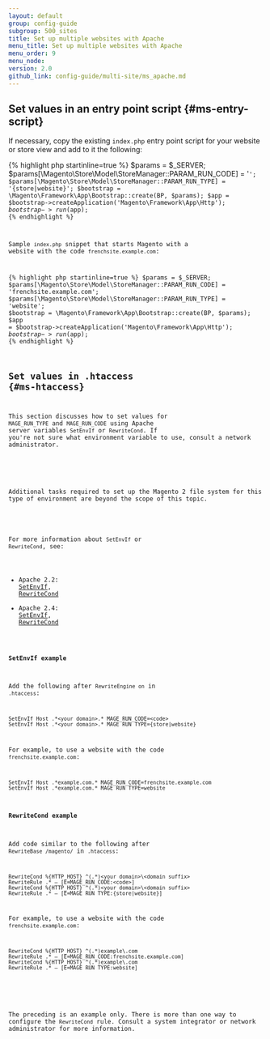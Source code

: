 ```yaml
---
layout: default
group: config-guide
subgroup: 500_sites
title: Set up multiple websites with Apache
menu_title: Set up multiple websites with Apache
menu_order: 9
menu_node: 
version: 2.0
github_link: config-guide/multi-site/ms_apache.md
---
```


## Set values in an entry point script {#ms-entry-script}
If necessary, copy the existing `index.php` entry point script for your website or store view and add to it the following:

{% highlight php startinline=true %}
 $params = $_SERVER;
 $params[\Magento\Store\Model\StoreManager::PARAM_RUN_CODE] = '<code>';
 $params[\Magento\Store\Model\StoreManager::PARAM_RUN_TYPE] = '{store|website}';
 $bootstrap = \Magento\Framework\App\Bootstrap::create(BP, $params);
 $app = $bootstrap->createApplication('Magento\Framework\App\Http');
 $bootstrap->run($app);
 {% endhighlight %}

Sample `index.php` snippet that starts Magento with a website with the code `frenchsite.example.com`:

{% highlight php startinline=true %}
 $params = $_SERVER;
 $params[\Magento\Store\Model\StoreManager::PARAM_RUN_CODE] = 'frenchsite.example.com';
 $params[\Magento\Store\Model\StoreManager::PARAM_RUN_TYPE] = 'website';
 $bootstrap = \Magento\Framework\App\Bootstrap::create(BP, $params);
 $app = $bootstrap->createApplication('Magento\Framework\App\Http');
 $bootstrap->run($app);
{% endhighlight %}

## Set values in .htaccess {#ms-htaccess}
This section discusses how to set values for `MAGE_RUN_TYPE` and `MAGE_RUN_CODE` using Apache server variables `SetEnvIf` or `RewriteCond`. If you're not sure what environment variable to use, consult a network administrator.

<div class="bs-callout bs-callout-info" id="info">
<span class="glyphicon-class">
  <p>Additional tasks required to set up the Magento 2 file system for this type of environment are beyond the scope of this topic.</p></span>
</div>

For more information about `SetEnvIf` or `RewriteCond`, see:

*   Apache 2.2: <a href="http://httpd.apache.org/docs/2.2/mod/mod_setenvif.html" target="_blank">SetEnvIf</a>, <a href="http://httpd.apache.org/docs/2.2/mod/mod_rewrite.html#rewritecond" target="_blank">RewriteCond</a>
*   Apache 2.4: <a href="http://httpd.apache.org/docs/2.4/mod/mod_setenvif.html" target="_blank">SetEnvIf</a>, <a href="http://httpd.apache.org/docs/2.4/mod/mod_rewrite.html#rewritecond" target="_blank">RewriteCond</a>

#### SetEnvIf example
Add the following after `RewriteEngine on` in `.htaccess`:

    SetEnvIf Host .*<your domain>.* MAGE_RUN_CODE=<code>
    SetEnvIf Host .*<your domain>.* MAGE_RUN_TYPE={store|website}

For example, to use a website with the code `frenchsite.example.com`:

    SetEnvIf Host .*example.com.* MAGE_RUN_CODE=frenchsite.example.com
    SetEnvIf Host .*example.com.* MAGE_RUN_TYPE=website

#### RewriteCond example
Add code similar to the following after `RewriteBase /magento/` in `.htaccess`:

    RewriteCond %{HTTP_HOST} ^(.*)<your domain>\<domain suffix>
    RewriteRule .* – [E=MAGE_RUN_CODE:<code>]
    RewriteCond %{HTTP_HOST} ^(.*)<your domain>\<domain suffix>
    RewriteRule .* – [E=MAGE_RUN_TYPE:{store|website}]

For example, to use a website with the code `frenchsite.example.com`:

    RewriteCond %{HTTP_HOST} ^(.*)example\.com
    RewriteRule .* – [E=MAGE_RUN_CODE:frenchsite.example.com]
    RewriteCond %{HTTP_HOST} ^(.*)example\.com
    RewriteRule .* – [E=MAGE_RUN_TYPE:website]

<div class="bs-callout bs-callout-info" id="info">
<span class="glyphicon-class">
  <p>The preceding is an example only. There is more than one way to configure the <code>RewriteCond</code> rule. Consult a system integrator or network administrator for more information.</p></span>
</div>
